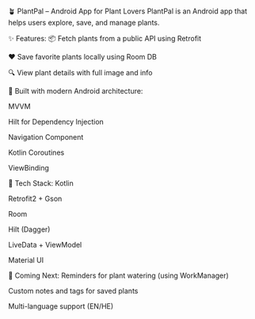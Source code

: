 🪴 PlantPal – Android App for Plant Lovers
PlantPal is an Android app that helps users explore, save, and manage plants.

✨ Features:
📦 Fetch plants from a public API using Retrofit

❤️ Save favorite plants locally using Room DB

🔍 View plant details with full image and info

📱 Built with modern Android architecture:

MVVM

Hilt for Dependency Injection

Navigation Component

Kotlin Coroutines

ViewBinding

🧪 Tech Stack:
Kotlin

Retrofit2 + Gson

Room

Hilt (Dagger)

LiveData + ViewModel 



Material UI

🚀 Coming Next:
Reminders for plant watering (using WorkManager)

Custom notes and tags for saved plants

Multi-language support (EN/HE)

